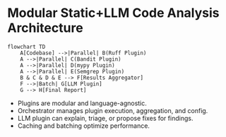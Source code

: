 # Modular Static+LLM Code Analysis Architecture

```mermaid
flowchart TD
    A[Codebase] -->|Parallel| B(Ruff Plugin)
    A -->|Parallel| C(Bandit Plugin)
    A -->|Parallel| D(mypy Plugin)
    A -->|Parallel| E(Semgrep Plugin)
    B & C & D & E --> F[Results Aggregator]
    F -->|Batch| G[LLM Plugin]
    G --> H[Final Report]
```

- Plugins are modular and language-agnostic.
- Orchestrator manages plugin execution, aggregation, and config.
- LLM plugin can explain, triage, or propose fixes for findings.
- Caching and batching optimize performance.